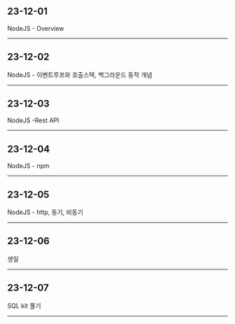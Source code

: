 ## 23-12-01

NodeJS - Overview 

<hr>

## 23-12-02

NodeJS - 이벤트루프와 호출스택, 백그라운드 동작 개념
<hr>

## 23-12-03

NodeJS -Rest API
<hr>

## 23-12-04

NodeJS - npm
<hr>

## 23-12-05

NodeJS - http, 동기, 비동기
<hr>

## 23-12-06

생일
<hr>

## 23-12-07

SQL kit 풀기
<hr>
